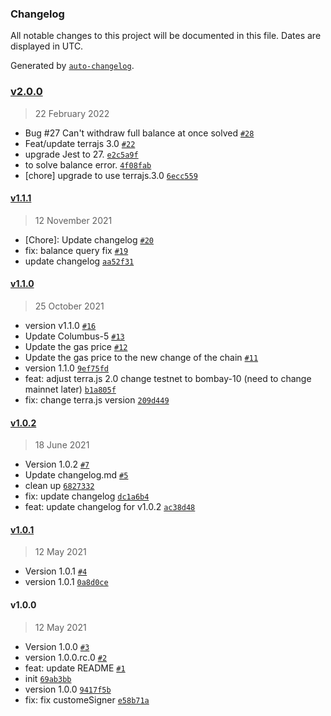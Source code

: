 ### Changelog

All notable changes to this project will be documented in this file. Dates are displayed in UTC.

Generated by [`auto-changelog`](https://github.com/CookPete/auto-changelog).

### [v2.0.0](https://github.com/Anchor-Protocol/anchor-earn/compare/v1.1.1...v2.0.0)

> 22 February 2022

- Bug #27 Can't withdraw full balance at once solved [`#28`](https://github.com/Anchor-Protocol/anchor-earn/pull/28)
- Feat/update terrajs 3.0 [`#22`](https://github.com/Anchor-Protocol/anchor-earn/pull/22)
- upgrade Jest to 27. [`e2c5a9f`](https://github.com/Anchor-Protocol/anchor-earn/commit/e2c5a9f4dac929c6f444fee931bda4faa966374b)
- to solve balance error. [`4f08fab`](https://github.com/Anchor-Protocol/anchor-earn/commit/4f08fab07dfc899205418280fe93cfdcd6633860)
- [chore] upgrade to use terrajs.3.0 [`6ecc559`](https://github.com/Anchor-Protocol/anchor-earn/commit/6ecc5599db9aa6f84b96fa6a46c31b536cf1b816)

#### [v1.1.1](https://github.com/Anchor-Protocol/anchor-earn/compare/v1.1.0...v1.1.1)

> 12 November 2021

- [Chore]: Update changelog [`#20`](https://github.com/Anchor-Protocol/anchor-earn/pull/20)
- fix: balance query fix [`#19`](https://github.com/Anchor-Protocol/anchor-earn/pull/19)
- update changelog [`aa52f31`](https://github.com/Anchor-Protocol/anchor-earn/commit/aa52f31cac9036c7901b51cc269be44cb10147c6)

#### [v1.1.0](https://github.com/Anchor-Protocol/anchor-earn/compare/v1.0.2...v1.1.0)

> 25 October 2021

- version v1.1.0 [`#16`](https://github.com/Anchor-Protocol/anchor-earn/pull/16)
- Update Columbus-5 [`#13`](https://github.com/Anchor-Protocol/anchor-earn/pull/13)
- Update the gas price [`#12`](https://github.com/Anchor-Protocol/anchor-earn/pull/12)
- Update the gas price to the new change of the chain  [`#11`](https://github.com/Anchor-Protocol/anchor-earn/pull/11)
- version 1.1.0 [`9ef75fd`](https://github.com/Anchor-Protocol/anchor-earn/commit/9ef75fd59fa91a74620b5602c60c1ca663e1b8f8)
- feat: adjust terra.js 2.0 change testnet to bombay-10 (need to change mainnet later) [`b1a805f`](https://github.com/Anchor-Protocol/anchor-earn/commit/b1a805feda274d3e61cd2d47fdabc5fd0690197a)
- fix: change terra.js version [`209d449`](https://github.com/Anchor-Protocol/anchor-earn/commit/209d449247a799cfed2ec831c24edf13260ff021)

#### [v1.0.2](https://github.com/Anchor-Protocol/anchor-earn/compare/v1.0.1...v1.0.2)

> 18 June 2021

- Version 1.0.2 [`#7`](https://github.com/Anchor-Protocol/anchor-earn/pull/7)
- Update changelog.md [`#5`](https://github.com/Anchor-Protocol/anchor-earn/pull/5)
- clean up [`6827332`](https://github.com/Anchor-Protocol/anchor-earn/commit/68273320a0f87a090e9d7614afaa3bcd2d575904)
- fix: update changelog [`dc1a6b4`](https://github.com/Anchor-Protocol/anchor-earn/commit/dc1a6b423a3afd2571d3c688ea67515fcf942fd0)
- feat: update changelog for v1.0.2 [`ac38d48`](https://github.com/Anchor-Protocol/anchor-earn/commit/ac38d48d9e32dc4ee62ad129ae48fc680569f8dd)

#### [v1.0.1](https://github.com/Anchor-Protocol/anchor-earn/compare/v1.0.0...v1.0.1)

> 12 May 2021

- Version 1.0.1 [`#4`](https://github.com/Anchor-Protocol/anchor-earn/pull/4)
- version 1.0.1 [`0a8d0ce`](https://github.com/Anchor-Protocol/anchor-earn/commit/0a8d0ce4d72d931d58c3687574fe86172421c700)

#### v1.0.0

> 12 May 2021

- Version 1.0.0 [`#3`](https://github.com/Anchor-Protocol/anchor-earn/pull/3)
- version 1.0.0.rc.0 [`#2`](https://github.com/Anchor-Protocol/anchor-earn/pull/2)
- feat: update README [`#1`](https://github.com/Anchor-Protocol/anchor-earn/pull/1)
- init [`69ab3bb`](https://github.com/Anchor-Protocol/anchor-earn/commit/69ab3bb797064100b20cdd5fe663ababd3ccb5cf)
- version 1.0.0 [`9417f5b`](https://github.com/Anchor-Protocol/anchor-earn/commit/9417f5bb3b0489f04b554e4200801061ce224b52)
- fix: fix customeSigner [`e58b71a`](https://github.com/Anchor-Protocol/anchor-earn/commit/e58b71a5a7db1f2b6a57d026cb64621c991285a8)

